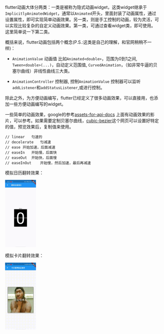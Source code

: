 flutter动画大体分两类：一类是被称为隐式动画widget，这类widget继承于`ImplicitlyAnimatedWidget`，通常以`Animated`开头，里面封装了动画属性，通过设置属性，即可实现简单动画效果。另一类，则是手工控制的动画，较为灵活，可以实现比较复杂的自定义动画效果。第一类，可通过查看widget类，即可使用。这里简单说一下第二类。

概括来说，flutter动画包括两个概念(P.S.:这类是自己的理解，和官网稍稍不一样)：
- `AnimationValue` 动画值
  比如`Animated<double>`，范围为0到1之间, `Tween<double>(...)`，自动定义范围值, `CurvedAnimation`，（如非常牛逼的贝塞尔曲线）非线性曲线三大类。

- `AnimationController` 控制器, 控制`AnimationValue`
  控制器可以监听`addListener`和`addStatusListener`,或进行控制。

除此之外，为方便动画编写，flutter已经定义了很多动画效果，可以直接用，也添加一些方便动画编写的widget。

一些简单的动画效果，google的参考[assets-for-api-docs](https://github.com/flutter/assets-for-api-docs) 上面有动画效果的影片，可以参考。如果需要定制贝塞尔曲线，[cubic-bezier](https://cubic-bezier.com/)这个网页可以设置好特定的值，预览效果后，复制值来使用。
```
// linear	匀速的
// decelerate	匀减速
// ease	开始加速，后面减速
// easeIn	开始慢，后面快
// easeOut	开始快，后面慢
// easeInOut	开始慢，然后加速，最后再减速
```

模拟日历翻转效果：

<img src="https://raw.githubusercontent.com/buf1024/monthproj/master/flutter-daydayup/animation/assets/images/calendar.gif" alt="日历翻转" width="20%" height="25%"/>

模拟卡片翻转效果：

<img src="https://raw.githubusercontent.com/buf1024/monthproj/master/flutter-daydayup/animation/assets/images/card.gif" alt="卡片翻转" width="20%" height="20%"/>
